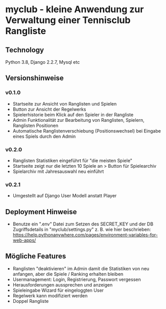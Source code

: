 # myclub - kleine Anwendung zur Verwaltung einer Tennisclub Rangliste

## Technology
Python 3.8, Django 2.2.7, Mysql etc

## Versionshinweise

### v0.1.0
* Startseite zur Ansicht von Ranglisten und Spielen
* Button zur Ansicht der Regelwerks
* Spielerhistorie beim Klick auf den Spieler in der Rangliste
* Admin Funktionalität zur Bearbeitung von Ranglisten, Spielern, Ranglisten Positionen
* Automatische Ranglistenverschiebung (Positionswechsel) bei Eingabe eines Spiels durch den Admin

### v0.2.0
* Ranglisten Statistiken eingeführt für "die meisten Spiele"
* Startseite zeigt nur die letzten 10 Spiele an > Button für Spielearchiv
* Spielarchiv mit Jahresauswahl neu einführt 

### v0.2.1
* Umgestellt auf Django User Modell anstatt Player

## Deployment Hinweise
* Benutze ein ".env" Datei zum Setzen des SECRET_KEY und der DB Zugriffsdetails in "myclub/settings.py" z. B. wie hier beschrieben:
https://help.pythonanywhere.com/pages/environment-variables-for-web-apps/

## Mögliche Features
* Ranglisten "deaktivieren" im Admin damit die Statistiken von neu anfangen, aber die Spiele / Ranking erhalten bleiben
* Usermanagement: Login, Registrierung, Passwort vergessen
* Herausforderungen aussprechen und anzeigen
* Spieleingabe Wizard für eingeloggten User
* Regelwerk kann modifiziert werden
* Doppel Rangliste
